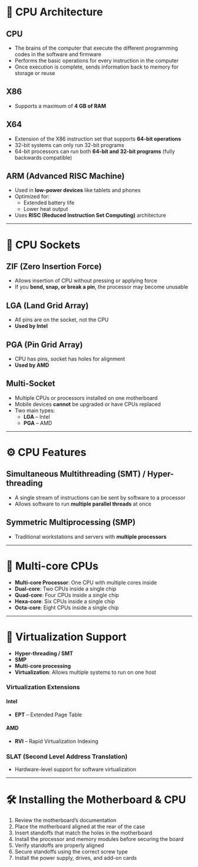 # 🧠 CPU Architecture

## CPU
- The brains of the computer that execute the different programming codes in the software and firmware
- Performs the basic operations for every instruction in the computer
- Once execution is complete, sends information back to memory for storage or reuse

## X86
- Supports a maximum of **4 GB of RAM**

## X64
- Extension of the X86 instruction set that supports **64-bit operations**
- 32-bit systems can only run 32-bit programs
- 64-bit processors can run both **64-bit and 32-bit programs** (fully backwards compatible)

## ARM (Advanced RISC Machine)
- Used in **low-power devices** like tablets and phones
- Optimized for:
  - Extended battery life
  - Lower heat output
- Uses **RISC (Reduced Instruction Set Computing)** architecture

---

# 🔌 CPU Sockets

## ZIF (Zero Insertion Force)
- Allows insertion of CPU without pressing or applying force
- If you **bend, snap, or break a pin**, the processor may become unusable

## LGA (Land Grid Array)
- All pins are on the socket, not the CPU
- **Used by Intel**

## PGA (Pin Grid Array)
- CPU has pins, socket has holes for alignment
- **Used by AMD**

## Multi-Socket
- Multiple CPUs or processors installed on one motherboard
- Mobile devices **cannot** be upgraded or have CPUs replaced
- Two main types:
  - **LGA** – Intel
  - **PGA** – AMD

---

# ⚙️ CPU Features

## Simultaneous Multithreading (SMT) / Hyper-threading
- A single stream of instructions can be sent by software to a processor
- Allows software to run **multiple parallel threads** at once

## Symmetric Multiprocessing (SMP)
- Traditional workstations and servers with **multiple processors**

---

# 🧩 Multi-core CPUs

- **Multi-core Processor**: One CPU with multiple cores inside
- **Dual-core**: Two CPUs inside a single chip
- **Quad-core**: Four CPUs inside a single chip
- **Hexa-core**: Six CPUs inside a single chip
- **Octa-core**: Eight CPUs inside a single chip

---

# 🧪 Virtualization Support

- **Hyper-threading / SMT**
- **SMP**
- **Multi-core processing**
- **Virtualization**: Allows multiple systems to run on one host

### Virtualization Extensions

#### Intel
- **EPT** – Extended Page Table

#### AMD
- **RVI** – Rapid Virtualization Indexing

### SLAT (Second Level Address Translation)
- Hardware-level support for software virtualization

---

# 🛠️ Installing the Motherboard & CPU

1. Review the motherboard’s documentation
2. Place the motherboard aligned at the rear of the case
3. Insert standoffs that match the holes in the motherboard
4. Install the processor and memory modules before securing the board
5. Verify standoffs are properly aligned
6. Secure standoffs using the correct screw type
7. Install the power supply, drives, and add-on cards
